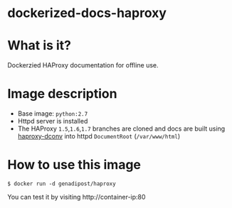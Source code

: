 # dockerized-docs-haproxy

# What is it?
Dockerzied HAProxy documentation for offline use.

# Image description #
- Base image: `python:2.7`
- Httpd server is installed
- The HAProxy `1.5`,`1.6`,`1.7` branches are cloned and docs are built using [haproxy-dconv](https://github.com/cbonte/haproxy-dconv) into httpd `DocumentRoot` (`/var/www/html`)

# How to use this image #

```console
$ docker run -d genadipost/haproxy
```
You can test it by visiting http://container-ip:80
